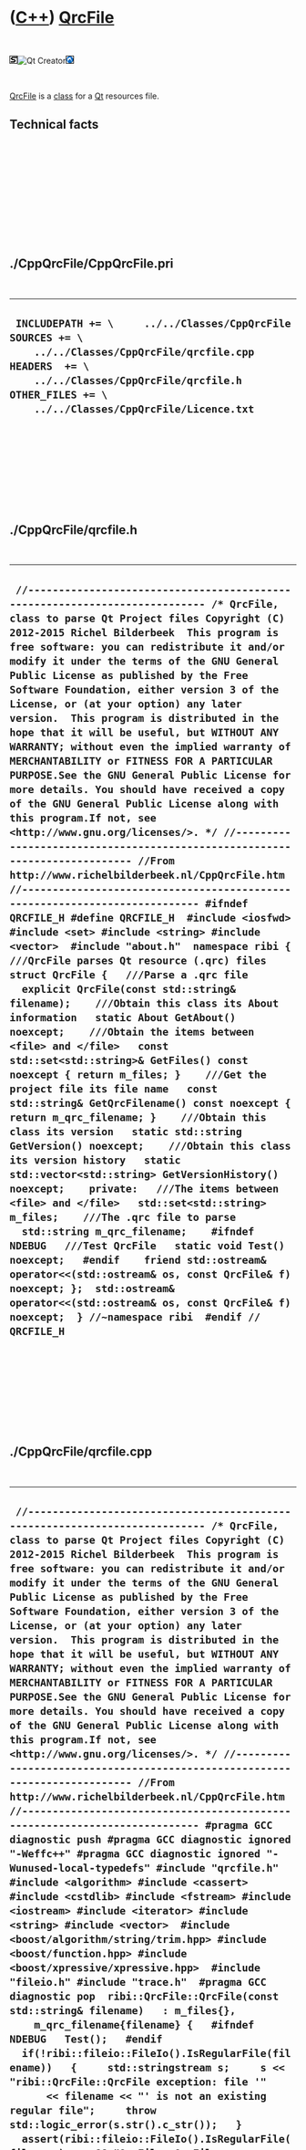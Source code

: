 



 

 

 

 

 

([C++](Cpp.htm)) [QrcFile](CppQrcFile.htm)
==========================================

 

![STL](PicStl.png)![Qt
Creator](PicQtCreator.png)![Lubuntu](PicLubuntu.png)

 

[QrcFile](CppQrcFile.htm) is a [class](CppClass.htm) for a
[Qt](CppQt.htm) resources file.

Technical facts
---------------

 

 

 

 

 

 

./CppQrcFile/CppQrcFile.pri
---------------------------

 

  --------------------------------------------------------------------------------------------------------------------------------------------------------------------------------------------------------------------------
  ` INCLUDEPATH += \     ../../Classes/CppQrcFile  SOURCES += \     ../../Classes/CppQrcFile/qrcfile.cpp  HEADERS  += \     ../../Classes/CppQrcFile/qrcfile.h  OTHER_FILES += \     ../../Classes/CppQrcFile/Licence.txt`
  --------------------------------------------------------------------------------------------------------------------------------------------------------------------------------------------------------------------------

 

 

 

 

 

./CppQrcFile/qrcfile.h
----------------------

 

  -------------------------------------------------------------------------------------------------------------------------------------------------------------------------------------------------------------------------------------------------------------------------------------------------------------------------------------------------------------------------------------------------------------------------------------------------------------------------------------------------------------------------------------------------------------------------------------------------------------------------------------------------------------------------------------------------------------------------------------------------------------------------------------------------------------------------------------------------------------------------------------------------------------------------------------------------------------------------------------------------------------------------------------------------------------------------------------------------------------------------------------------------------------------------------------------------------------------------------------------------------------------------------------------------------------------------------------------------------------------------------------------------------------------------------------------------------------------------------------------------------------------------------------------------------------------------------------------------------------------------------------------------------------------------------------------------------------------------------------------------------------------------------------------------------------------------------------------------------------------------------------------------------------------------------------------------------------------------------------------------------------------------------------------------------------------------------------------------------------------------------------------------------------------------------------------------------------------------------------------------------------------------------------------
  ` //--------------------------------------------------------------------------- /* QrcFile, class to parse Qt Project files Copyright (C) 2012-2015 Richel Bilderbeek  This program is free software: you can redistribute it and/or modify it under the terms of the GNU General Public License as published by the Free Software Foundation, either version 3 of the License, or (at your option) any later version.  This program is distributed in the hope that it will be useful, but WITHOUT ANY WARRANTY; without even the implied warranty of MERCHANTABILITY or FITNESS FOR A PARTICULAR PURPOSE.See the GNU General Public License for more details. You should have received a copy of the GNU General Public License along with this program.If not, see <http://www.gnu.org/licenses/>. */ //--------------------------------------------------------------------------- //From http://www.richelbilderbeek.nl/CppQrcFile.htm //--------------------------------------------------------------------------- #ifndef QRCFILE_H #define QRCFILE_H  #include <iosfwd> #include <set> #include <string> #include <vector>  #include "about.h"  namespace ribi {  ///QrcFile parses Qt resource (.qrc) files struct QrcFile {   ///Parse a .qrc file   explicit QrcFile(const std::string& filename);    ///Obtain this class its About information   static About GetAbout() noexcept;    ///Obtain the items between <file> and </file>   const std::set<std::string>& GetFiles() const noexcept { return m_files; }    ///Get the project file its file name   const std::string& GetQrcFilename() const noexcept { return m_qrc_filename; }    ///Obtain this class its version   static std::string GetVersion() noexcept;    ///Obtain this class its version history   static std::vector<std::string> GetVersionHistory() noexcept;    private:   ///The items between <file> and </file>   std::set<std::string> m_files;    ///The .qrc file to parse   std::string m_qrc_filename;    #ifndef NDEBUG   ///Test QrcFile   static void Test() noexcept;   #endif    friend std::ostream& operator<<(std::ostream& os, const QrcFile& f) noexcept; };  std::ostream& operator<<(std::ostream& os, const QrcFile& f) noexcept;  } //~namespace ribi  #endif // QRCFILE_H`
  -------------------------------------------------------------------------------------------------------------------------------------------------------------------------------------------------------------------------------------------------------------------------------------------------------------------------------------------------------------------------------------------------------------------------------------------------------------------------------------------------------------------------------------------------------------------------------------------------------------------------------------------------------------------------------------------------------------------------------------------------------------------------------------------------------------------------------------------------------------------------------------------------------------------------------------------------------------------------------------------------------------------------------------------------------------------------------------------------------------------------------------------------------------------------------------------------------------------------------------------------------------------------------------------------------------------------------------------------------------------------------------------------------------------------------------------------------------------------------------------------------------------------------------------------------------------------------------------------------------------------------------------------------------------------------------------------------------------------------------------------------------------------------------------------------------------------------------------------------------------------------------------------------------------------------------------------------------------------------------------------------------------------------------------------------------------------------------------------------------------------------------------------------------------------------------------------------------------------------------------------------------------------------------------

 

 

 

 

 

./CppQrcFile/qrcfile.cpp
------------------------

 

  -----------------------------------------------------------------------------------------------------------------------------------------------------------------------------------------------------------------------------------------------------------------------------------------------------------------------------------------------------------------------------------------------------------------------------------------------------------------------------------------------------------------------------------------------------------------------------------------------------------------------------------------------------------------------------------------------------------------------------------------------------------------------------------------------------------------------------------------------------------------------------------------------------------------------------------------------------------------------------------------------------------------------------------------------------------------------------------------------------------------------------------------------------------------------------------------------------------------------------------------------------------------------------------------------------------------------------------------------------------------------------------------------------------------------------------------------------------------------------------------------------------------------------------------------------------------------------------------------------------------------------------------------------------------------------------------------------------------------------------------------------------------------------------------------------------------------------------------------------------------------------------------------------------------------------------------------------------------------------------------------------------------------------------------------------------------------------------------------------------------------------------------------------------------------------------------------------------------------------------------------------------------------------------------------------------------------------------------------------------------------------------------------------------------------------------------------------------------------------------------------------------------------------------------------------------------------------------------------------------------------------------------------------------------------------------------------------------------------------------------------------------------------------------------------------------------------------------------------------------------------------------------------------------------------------------------------------------------------------------------------------------------------------------------------------------------------------------------------------------------------------------------------------------------------------------------------------------------------------------------------------------------------------------------------------------------------------------------------------------------------------------------------------------------------------------------------------------------------------------------------------------------------------------------------------------------------------------------------------------------------------------------------------------------------------------------------------------------------------------------------------------------------------------------------------------------------------------------------------------------------------------------------------------------------------------------------------------------------------------------------------------------------------------------------------------------------------------------------------------------------------------------------------------------------------------------------------------------------------------------------------------------------------------------------------------------------------------------------------------------------------------------------------------------------------------------------------------------------------------------------------------------------------------------------------------------------------------------------------------------------------------------------------------------------------------------------------------------------------------------------------------------------------------------------------------------------------------------------------------------------------------------------------------------------------------------------------------------------------------------------------------------------------------------------------------------------------------------------------------------------------------------------------------------------------------------------------------------------------------------------------------------------------------------------------------------------------------------------------------------------------------------------------------------------------------------------------------------------------------------------------------
  ` //--------------------------------------------------------------------------- /* QrcFile, class to parse Qt Project files Copyright (C) 2012-2015 Richel Bilderbeek  This program is free software: you can redistribute it and/or modify it under the terms of the GNU General Public License as published by the Free Software Foundation, either version 3 of the License, or (at your option) any later version.  This program is distributed in the hope that it will be useful, but WITHOUT ANY WARRANTY; without even the implied warranty of MERCHANTABILITY or FITNESS FOR A PARTICULAR PURPOSE.See the GNU General Public License for more details. You should have received a copy of the GNU General Public License along with this program.If not, see <http://www.gnu.org/licenses/>. */ //--------------------------------------------------------------------------- //From http://www.richelbilderbeek.nl/CppQrcFile.htm //--------------------------------------------------------------------------- #pragma GCC diagnostic push #pragma GCC diagnostic ignored "-Weffc++" #pragma GCC diagnostic ignored "-Wunused-local-typedefs" #include "qrcfile.h"  #include <algorithm> #include <cassert> #include <cstdlib> #include <fstream> #include <iostream> #include <iterator> #include <string> #include <vector>  #include <boost/algorithm/string/trim.hpp> #include <boost/function.hpp> #include <boost/xpressive/xpressive.hpp>  #include "fileio.h" #include "trace.h"  #pragma GCC diagnostic pop  ribi::QrcFile::QrcFile(const std::string& filename)   : m_files{},     m_qrc_filename{filename} {   #ifndef NDEBUG   Test();   #endif   if(!ribi::fileio::FileIo().IsRegularFile(filename))   {     std::stringstream s;     s << "ribi::QrcFile::QrcFile exception: file '"       << filename << "' is not an existing regular file";     throw std::logic_error(s.str().c_str());   }   assert(ribi::fileio::FileIo().IsRegularFile(filename)     && "QrcFile::QrcFile error: .qrc file must exist");   assert(ribi::fileio::FileIo().IsUnixPath(filename));    std::ifstream file(filename.c_str());    while (!file.eof())   {     std::string s;     file >> s;     if (s.empty()) continue;      const boost::xpressive::sregex rex = boost::xpressive::sregex::compile("<file>.*</file>");     boost::xpressive::smatch what;     if( boost::xpressive::regex_match(s, what, rex ) )     {       assert(!s.empty());       s = boost::algorithm::trim_copy(s);       assert(s.size() > 13);       s = s.substr(6,s.size() - 13);       m_files.insert(s);     }   } }  ribi::About ribi::QrcFile::GetAbout() noexcept {   About a(     "Richel Bilderbeek",     "QrcFile",     "class to parse Qt Resource files",     "the 19th of August 2013",     "2012-2015",     "http://www.richelbilderbeek.nl/CppQrcFile.htm",     GetVersion(),     GetVersionHistory());   return a; }  std::string ribi::QrcFile::GetVersion() noexcept {   return "2.0"; }  std::vector<std::string> ribi::QrcFile::GetVersionHistory() noexcept {   return {     "2012-06-13: version 1.0: initial version",     "2013-08-19: version 1.1: replaced Boost.Regex by Boost.Xpressive",     "2014-05-02: version 2.0: use UNIX path seperators only"   }; }  #ifndef NDEBUG void ribi::QrcFile::Test() noexcept {   ///Test exactly once   {     static bool is_tested{false};     if (is_tested) return;     is_tested = true;   }   {     //Create a Qt resource file     {       std::ofstream f("tmp.txt");       f << "<RCC>"         << "    <qresource prefix=\"/images\">"         << "        <file>Background.png</file>"         << "        <file>Groups.png</file>"         << "        <file>Cycle_100.png</file>"         << "        <file>Experiment_100.png</file>"         << "        <file>Period_100_58.png</file>"         << "        <file>ProjectGtstParticipantDialogChatParameters.png</file>"         << "        <file>ProjectGtstParticipantDialogChooseActionParameters.png</file>"         << "        <file>ProjectGtstParticipantDialogFinishedParameters.png</file>"         << "        <file>ProjectGtstParticipantDialogGroupAssign2Parameters.png</file>"         << "        <file>ProjectGtstParticipantDialogGroupAssignParameters.png</file>"         << "        <file>ProjectGtstParticipantDialogGroupReAssignParameters.png</file>"         << "        <file>ProjectGtstParticipantDialogLoggedInParameters.png</file>"         << "        <file>ProjectGtstParticipantDialogViewResultsGroupParameters.png</file>"         << "        <file>ProjectGtstParticipantDialogNotLoggedInParameters.png</file>"         << "        <file>ProjectGtstParticipantDialogVotingParameters.png</file>"         << "        <file>ProjectGtstParticipantDialogViewResultsVotingParameters.png</file>"         << "        <file>ProjectGtstParticipantDialogAssignPayoffParameters.png</file>"         << "    </qresource>"         << "</RCC>";     }     //Check the project file     QrcFile p("tmp.txt");     assert(p.GetFiles().count("Period_100_58.png"));     assert(p.GetFiles().count("ProjectGtstParticipantDialogAssignPayoffParameters.png"));     //assert(!p.GetFiles().count("RCC"));   } } #endif  std::ostream& ribi::operator<<(std::ostream& os,const QrcFile& f) noexcept {   std::for_each(f.m_files.begin(),f.m_files.end(),     [&os](const std::string& s)     {       os << s << '\n';     }   );   return os; }`
  -----------------------------------------------------------------------------------------------------------------------------------------------------------------------------------------------------------------------------------------------------------------------------------------------------------------------------------------------------------------------------------------------------------------------------------------------------------------------------------------------------------------------------------------------------------------------------------------------------------------------------------------------------------------------------------------------------------------------------------------------------------------------------------------------------------------------------------------------------------------------------------------------------------------------------------------------------------------------------------------------------------------------------------------------------------------------------------------------------------------------------------------------------------------------------------------------------------------------------------------------------------------------------------------------------------------------------------------------------------------------------------------------------------------------------------------------------------------------------------------------------------------------------------------------------------------------------------------------------------------------------------------------------------------------------------------------------------------------------------------------------------------------------------------------------------------------------------------------------------------------------------------------------------------------------------------------------------------------------------------------------------------------------------------------------------------------------------------------------------------------------------------------------------------------------------------------------------------------------------------------------------------------------------------------------------------------------------------------------------------------------------------------------------------------------------------------------------------------------------------------------------------------------------------------------------------------------------------------------------------------------------------------------------------------------------------------------------------------------------------------------------------------------------------------------------------------------------------------------------------------------------------------------------------------------------------------------------------------------------------------------------------------------------------------------------------------------------------------------------------------------------------------------------------------------------------------------------------------------------------------------------------------------------------------------------------------------------------------------------------------------------------------------------------------------------------------------------------------------------------------------------------------------------------------------------------------------------------------------------------------------------------------------------------------------------------------------------------------------------------------------------------------------------------------------------------------------------------------------------------------------------------------------------------------------------------------------------------------------------------------------------------------------------------------------------------------------------------------------------------------------------------------------------------------------------------------------------------------------------------------------------------------------------------------------------------------------------------------------------------------------------------------------------------------------------------------------------------------------------------------------------------------------------------------------------------------------------------------------------------------------------------------------------------------------------------------------------------------------------------------------------------------------------------------------------------------------------------------------------------------------------------------------------------------------------------------------------------------------------------------------------------------------------------------------------------------------------------------------------------------------------------------------------------------------------------------------------------------------------------------------------------------------------------------------------------------------------------------------------------------------------------------------------------------------------------------------------------------------------------------------------

 

 

 

 

 





 

[![Valid XHTML 1.0 Strict](valid-xhtml10.png){width="88"
height="31"}](http://validator.w3.org/check?uri=referer)

This page has been created by the [tool](Tools.htm)
[CodeToHtml](ToolCodeToHtml.htm)
